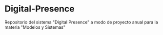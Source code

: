 # Digital-Presence
Repositorio del sistema "Digital Presence" a modo de proyecto anual para la materia "Modelos y Sistemas"
